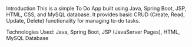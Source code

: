 Introduction
This is a simple To Do App built using Java, Spring Boot, JSP, HTML, CSS, and MySQL database. It provides basic CRUD (Create, Read, Update, Delete) functionality for managing to-do tasks. 

Technologies Used:
Java,
Spring Boot,
JSP (JavaServer Pages),
HTML,
MySQL Database
